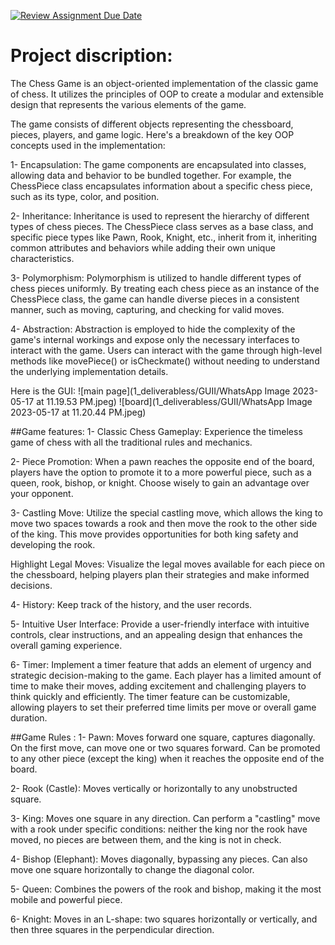 [![Review Assignment Due Date](https://classroom.github.com/assets/deadline-readme-button-24ddc0f5d75046c5622901739e7c5dd533143b0c8e959d652212380cedb1ea36.svg)](https://classroom.github.com/a/s-rx3t9_)

# Project discription:
The Chess Game is an object-oriented implementation of the classic game of chess. It utilizes the principles of OOP to create a modular and extensible design that represents the various elements of the game.

The game consists of different objects representing the chessboard, pieces, players, and game logic. Here's a breakdown of the key OOP concepts used in the implementation:

1- Encapsulation: The game components are encapsulated into classes, allowing data and behavior to be bundled together. For example, the ChessPiece class encapsulates information about a specific chess piece, such as its type, color, and position.

2- Inheritance: Inheritance is used to represent the hierarchy of different types of chess pieces. The ChessPiece class serves as a base class, and specific piece types like Pawn, Rook, Knight, etc., inherit from it, inheriting common attributes and behaviors while adding their own unique characteristics.

3- Polymorphism: Polymorphism is utilized to handle different types of chess pieces uniformly. By treating each chess piece as an instance of the ChessPiece class, the game can handle diverse pieces in a consistent manner, such as moving, capturing, and checking for valid moves.

4- Abstraction: Abstraction is employed to hide the complexity of the game's internal workings and expose only the necessary interfaces to interact with the game. Users can interact with the game through high-level methods like movePiece() or isCheckmate() without needing to understand the underlying implementation details.

Here is the GUI:
![main page](1_deliverabless/GUII/WhatsApp Image 2023-05-17 at 11.19.53 PM.jpeg)
![board](1_deliverabless/GUII/WhatsApp Image 2023-05-17 at 11.20.44 PM.jpeg)


##Game features:
1- Classic Chess Gameplay: Experience the timeless game of chess with all the traditional rules and mechanics.

2- Piece Promotion: When a pawn reaches the opposite end of the board, players have the option to promote it to a more powerful piece, such as a queen, rook, bishop, or knight. Choose wisely to gain an advantage over your opponent.

3- Castling Move: Utilize the special castling move, which allows the king to move two spaces towards a rook and then move the rook to the other side of the king. This move provides opportunities for both king safety and developing the rook.

Highlight Legal Moves: Visualize the legal moves available for each piece on the chessboard, helping players plan their strategies and make informed decisions.

4- History: Keep track of the history, and the user records.

5- Intuitive User Interface: Provide a user-friendly interface with intuitive controls, clear instructions, and an appealing design that enhances the overall gaming experience.

6- Timer: Implement a timer feature that adds an element of urgency and strategic decision-making to the game. Each player has a limited amount of time to make their moves, adding excitement and challenging players to think quickly and efficiently. The timer feature can be customizable, allowing players to set their preferred time limits per move or overall game duration.

##Game Rules :
1- Pawn:
Moves forward one square, captures diagonally.
On the first move, can move one or two squares forward.
Can be promoted to any other piece (except the king) when it reaches the opposite end of the board.

2- Rook (Castle):
Moves vertically or horizontally to any unobstructed square.

3- King:
Moves one square in any direction.
Can perform a "castling" move with a rook under specific conditions: neither the king nor the rook have moved, no pieces are between them, and the king is not in check.

4- Bishop (Elephant):
Moves diagonally, bypassing any pieces.
Can also move one square horizontally to change the diagonal color.

5- Queen:
Combines the powers of the rook and bishop, making it the most mobile and powerful piece.

6- Knight:
Moves in an L-shape: two squares horizontally or vertically, and then three squares in the perpendicular direction.
